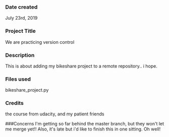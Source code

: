 ### Date created
July 23rd, 2019

### Project Title
We are practicing version control

### Description
This is about adding my bikeshare project to a remote repository.. i hope.

### Files used
bikeshare_project.py

### Credits
the course from udacity, and my patient friends

###Concerns
I'm getting so far behind the master branch, but they won't let me merge yet!!
Also, it's late but i'd like to finish this in one sitting. Oh well!
